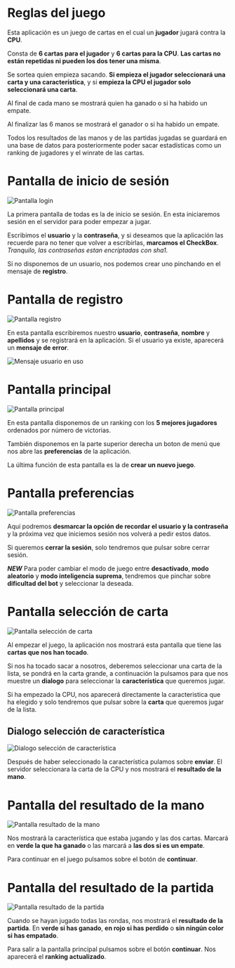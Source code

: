 # Reglas del juego
Esta aplicación es un juego de cartas en el cual un **jugador** jugará contra la **CPU**. 

Consta de **6 cartas para el jugador** y **6 cartas para la CPU**. **Las cartas no están repetidas ni pueden los dos tener una misma**.

Se sortea quien empieza sacando. **Si empieza el jugador seleccionará una carta y una característica**, y si **empieza la CPU el jugador solo seleccionará una carta**.

Al final de cada mano se mostrará quien ha ganado o si ha habido un empate.

Al finalizar las 6 manos se mostrará el ganador o si ha habido un empate.

Todos los resultados de las manos y de las partidas jugadas se guardará en una base de datos para posteriormente poder sacar estadísticas como un ranking de jugadores y el winrate de las cartas.


# Pantalla de inicio de sesión
![Pantalla login](login.jpg)


La primera pantalla de todas es la de inicio se sesión. En esta iniciaremos sesión en el servidor para poder empezar a jugar.

Escribimos el **usuario** y la **contraseña**, y si deseamos que la aplicación las recuerde para no tener que volver a escribirlas, **marcamos el CheckBox**. *Tranquilo, las contraseñas estan encriptadas con sha1.*

Si no disponemos de un usuario, nos podemos crear uno pinchando en el mensaje de **registro**. 


# Pantalla de registro
![Pantalla registro](registro.jpg)


En esta pantalla escribiremos nuestro **usuario**, **contraseña**, **nombre** y **apellidos** y se registrará en la aplicación. Si el usuario ya existe, aparecerá un **mensaje de error**.


![Mensaje usuario en uso](mensaje_registro.jpg)

# Pantalla principal

![Pantalla principal](inicio.jpg)


En esta pantalla disponemos de un ranking con los **5 mejores jugadores** ordenados por número de victorias.

También disponemos en la parte superior derecha un boton de menú que nos abre las **preferencias** de la aplicación.

La última función de esta pantalla es la de **crear un nuevo juego**. 


# Pantalla preferencias

![Pantalla preferencias](preferencias.jpg)


Aquí podremos **desmarcar la opción de recordar el usuario y la contraseña** y la próxima vez que iniciemos sesión nos volverá a pedir estos datos.

Si queremos **cerrar la sesión**, solo tendremos que pulsar sobre cerrar sesión.

***NEW***
Para poder cambiar el modo de juego entre **desactivado**, **modo aleatorio** y **modo inteligencia suprema**, tendremos que pinchar sobre **dificultad del bot** y seleccionar la deseada.


# Pantalla selección de carta

![Pantalla selección de carta](seleccion_carta.jpg)


Al empezar el juego, la aplicación nos mostrará esta pantalla que tiene las **cartas que nos han tocado**.

Si nos ha tocado sacar a nosotros, deberemos seleccionar una carta de la lista, se pondrá en la carta grande, a continuación la pulsamos para que nos muestre un **dialogo** para seleccionar la **característica** que queremos jugar.

Si ha empezado la CPU, nos aparecerá directamente la caracteristica que ha elegido y solo tendremos que pulsar sobre la **carta** que queremos jugar de la lista.


## Dialogo selección de característica

![Dialogo selección de característica](seleccion_caracteristica.jpg)


Después de haber seleccionado la característica pulamos sobre **enviar**. El servidor seleccionara la carta de la CPU y nos mostrará el **resultado de la mano**.


# Pantalla del resultado de la mano

![Pantalla resultado de la mano](resultado_mano.jpg)


Nos mostrará la característica que estaba jugando y las dos cartas. Marcará en **verde la que ha ganado** o las marcará a **las dos si es un empate**.

Para continuar en el juego pulsamos sobre el botón de **continuar**.


# Pantalla del resultado de la partida

![Pantalla resultado de la partida](resultado_partida.jpg)


Cuando se hayan jugado todas las rondas, nos mostrará el **resultado de la partida**. En **verde si has ganado**, **en rojo si has perdido** o **sin ningún color si has empatado**.

Para salir a la pantalla principal pulsamos sobre el botón **continuar**. Nos aparecerá el **ranking actualizado**.

